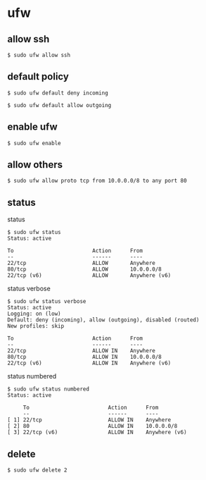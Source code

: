# ufw

## allow ssh

```console
$ sudo ufw allow ssh
```

## default policy

```console
$ sudo ufw default deny incoming

$ sudo ufw default allow outgoing
```

## enable ufw

```console
$ sudo ufw enable
```

## allow others

``` console
$ sudo ufw allow proto tcp from 10.0.0.0/8 to any port 80
```

## status

status

```console
$ sudo ufw status
Status: active

To                         Action      From
--                         ------      ----
22/tcp                     ALLOW       Anywhere
80/tcp                     ALLOW       10.0.0.0/8
22/tcp (v6)                ALLOW       Anywhere (v6)
```

status verbose

```console
$ sudo ufw status verbose
Status: active
Logging: on (low)
Default: deny (incoming), allow (outgoing), disabled (routed)
New profiles: skip

To                         Action      From
--                         ------      ----
22/tcp                     ALLOW IN    Anywhere
80/tcp                     ALLOW IN    10.0.0.0/8
22/tcp (v6)                ALLOW IN    Anywhere (v6)
```

status numbered

```console
$ sudo ufw status numbered
Status: active

     To                         Action      From
     --                         ------      ----
[ 1] 22/tcp                     ALLOW IN    Anywhere
[ 2] 80                         ALLOW IN    10.0.0.0/8
[ 3] 22/tcp (v6)                ALLOW IN    Anywhere (v6)
```

## delete

```console
$ sudo ufw delete 2
```
